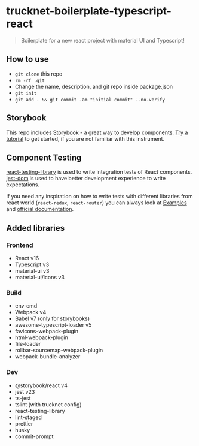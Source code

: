 # trucknet-boilerplate-typescript-react

> Boilerplate for a new react project with material UI and Typescript!

## How to use

- `git clone` this repo
- `rm -rf .git`
- Change the name, description, and git repo inside package.json
- `git init`
- `git add . && git commit -am "initial commit" --no-verify`

## Storybook

This repo includes [Storybook](https://storybook.js.org/) - a great way to develop components. [Try a tutorial](https://www.learnstorybook.com/) to get started, if you are not familiar with this instrument.

## Component Testing

[react-testing-library](https://github.com/kentcdodds/react-testing-library) is used to write integration tests of React components. [jest-dom](https://github.com/gnapse/jest-dom#readme) is used to have better development experience to write expectations.

If you need any inspiration on how to write tests with different libraries from react world (`react-redux`, `react-router`) you can always look at [Examples](https://github.com/kentcdodds/react-testing-library#examples) and [official documentation](https://testing-library.com/docs/intro).

## Added libraries

### Frontend

- React v16
- Typescript v3
- material-ui v3
- material-ui/icons v3

### Build

- env-cmd
- Webpack v4
- Babel v7 (only for storybooks)
- awesome-typescript-loader v5
- favicons-webpack-plugin
- html-webpack-plugin
- file-loader
- rollbar-sourcemap-webpack-plugin
- webpack-bundle-analyzer

### Dev

- @storybook/react v4
- jest v23
- ts-jest
- tslint (with trucknet config)
- react-testing-library
- lint-staged
- prettier
- husky
- commit-prompt
